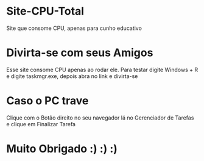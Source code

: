 # Site-CPU-Total
Site que consome CPU, apenas para cunho educativo

# Divirta-se com seus Amigos

Esse site consome CPU apenas ao rodar ele. Para testar digite Windows + R e digite taskmgr.exe, depois abra no link e divirta-se

# Caso o PC trave

Clique com o Botão direito no seu navegador lá no Gerenciador de Tarefas e clique em Finalizar Tarefa


# Muito Obrigado :) :) :)
